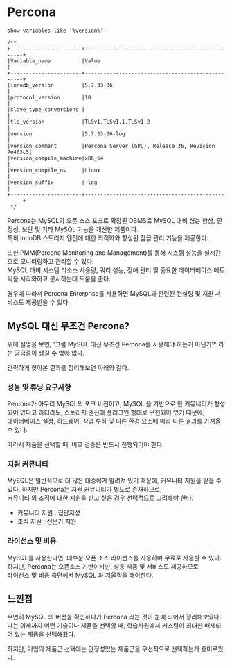 # Percona

```mysql
show variables like '%version%';

/**
+-----------------------+--------------------------------------------------+
|Variable_name          |Value                                             |
+-----------------------+--------------------------------------------------+
|innodb_version         |5.7.33-36                                         |
|protocol_version       |10                                                |
|slave_type_conversions |                                                  |
|tls_version            |TLSv1,TLSv1.1,TLSv1.2                             |
|version                |5.7.33-36-log                                     |
|version_comment        |Percona Server (GPL), Release 36, Revision 7e403c5|
|version_compile_machine|x86_64                                            |
|version_compile_os     |Linux                                             |
|version_suffix         |-log                                              |
+-----------------------+--------------------------------------------------+
 */
```

Percona는 MySQL의 오픈 소스 포크로 확장된 DBMS로 MySQL 대비 성능 향상, 안정성, 보안 및 기타 MySQL 기능을 개선한 제품이다.  
특히 InnoDB 스토리지 엔진에 대한 최적화와 향상된 잠금 관리 기능을 제공한다.

또한 PMM(Percona Monitoring and Management)를 통해 시스템 성능을 실시간으로 모니터링하고 관리할 수 있다.  
MySQL 대비 시스템 리소스 사용량, 쿼리 성능, 장애 관리 및 중요한 데이터베이스 메트릭을 시각화하고 분서하는데 도움을 준다.

경우에 따라서 Percona Enterprise를 사용하면 MySQL과 관련된 컨설팅 및 지원 서비스도 제공받을 수 있다.

## MySQL 대신 무조건 Percona?

위에 설명을 보면, '그럼 MySQL 대신 무조건 Percona를 사용해야 하는거 아닌가?' 라는 궁금증이 생길 수 밖에 없다.

간략하게 찾아본 결과를 정리해보면 아래와 같다.

### 성능 및 튜닝 요구사항

Percona가 아무리 MySQL의 포크 버전이고, MySQL 을 기반으로 한 커뮤니티가 형성되어 있다고 하더라도, 스토리지 엔진에 플러그인 형태로 구현되어 있기 때문에,  
데이터베이스 설정, 하드웨어, 작업 부하 및 다른 환경 요소에 따라 다른 결과를 가져올 수 있다. 

따라서 제품을 선택할 때, 비교 검증은 반드시 진행되어야 한다.

### 지원 커뮤니티
MySQL은 일반적으로 더 많은 대중에게 알려져 있기 때문에, 커뮤니티 지원을 받을 수 있다. 하지만 Percona는 지원 커뮤니티가 별도로 존재하므로,  
커뮤니티 외 조직에 대한 지원을 받고 싶은 경우 선택적으로 고려해야 한다.

- 커뮤니티 지원 : 집단지성
- 조직 지원 : 전문가 지원

### 라이선스 및 비용
MySQL을 사용한다면, 대부분 오픈 소스 라이선스를 사용하며 무료로 사용할 수 있다. 하지만, Percona는 오픈소스 기반이지만, 상용 제품 및 서비스도 제공하므로  
라이선스 및 비용 측면에서 MySQL 과 저울질을 해야한다.


## 느낀점

우연히 MySQL 의 버전을 확인하다가 Percona 라는 것이 눈에 띄어서 정리해보았다.  
나는 이제까지 어떤 기술이나 제품을 선택할 때, 학습차원에서 커스텀이 최대한 배제되어 있는 제품을 선택해왔다.

하지만, 기업의 제품군 선택에는 안정성있는 제품군을 우선적으로 선택하는게 흥미로웠다.  

